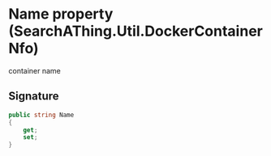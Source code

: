 # Name property (SearchAThing.Util.DockerContainerNfo)
container name

## Signature
```csharp
public string Name
{
    get;
    set;
}
```
